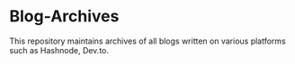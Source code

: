 # Blog-Archives
This repository maintains archives of all blogs written on various platforms such as Hashnode, Dev.to.
